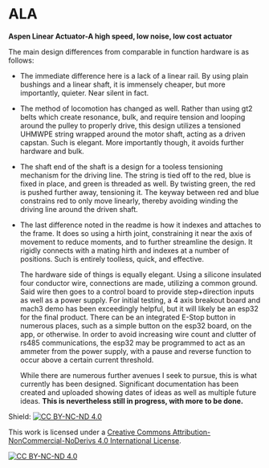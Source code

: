# ALA
**Aspen Linear Actuator-A high speed, low noise, low cost actuator**

The main design differences from comparable in function hardware is as follows:

- The immediate difference here is a lack of a linear rail. By using plain bushings and a linear shaft, it is immensely cheaper, but more importantly, quieter. Near silent in fact.

- The method of locomotion has changed as well. Rather than using gt2 belts which create resonance, bulk, and require tension and looping around the pulley to properly drive, this design utilizes a tensioned UHMWPE string wrapped around the motor shaft, acting as a driven capstan. Such is elegant. More importantly though, it avoids further hardware and bulk.

- The shaft end of the shaft is a design for a tooless tensioning mechanism for the driving line. The string is tied off to the red, blue is fixed in place, and green is threaded as well. By twisting green, the red is pushed further away, tensioning it. The keyway between red and blue constrains red to only move linearly, thereby avoiding winding the driving line around the driven shaft.

- The last difference noted in the readme is how it indexes and attaches to the frame. It does so using a hirth joint, constraining it near the axis of movement to reduce moments, and to further streamline the design. It rigidly connects with a mating hirth and indexes at a number of positions. Such is entirely toolless, quick, and effective.

  The hardware side of things is equally elegant. Using a silicone insulated four conductor wire, connections are made, utilizing a common ground. Said wire then goes to a control board to provide step+direction inputs as well as a power supply. For initial testing, a  4 axis breakout board and mach3 demo has been exceedingly helpful, but it will likely be an esp32 for the final product. There can be an integrated E-Stop button in numerous places, such as a simple button on the esp32 board, on the app, or otherwise. In order to avoid increasing wire count and clutter of rs485 communications, the esp32 may be programmed to act as an ammeter from the power supply, with a pause and reverse function to occur above a certain current threshold.

  While there are numerous further avenues I seek to pursue, this is what currently has been designed. Significant documentation has been created and uploaded showing dates of ideas as well as multiple future ideas. **This is nevertheless still in progress, with more to be done.**

Shield: [![CC BY-NC-ND 4.0][cc-by-nc-nd-shield]][cc-by-nc-nd]

This work is licensed under a
[Creative Commons Attribution-NonCommercial-NoDerivs 4.0 International License][cc-by-nc-nd].

[![CC BY-NC-ND 4.0][cc-by-nc-nd-image]][cc-by-nc-nd]

[cc-by-nc-nd]: http://creativecommons.org/licenses/by-nc-nd/4.0/
[cc-by-nc-nd-image]: https://licensebuttons.net/l/by-nc-nd/4.0/88x31.png
[cc-by-nc-nd-shield]: https://img.shields.io/badge/License-CC%20BY--NC--ND%204.0-lightgrey.svg
